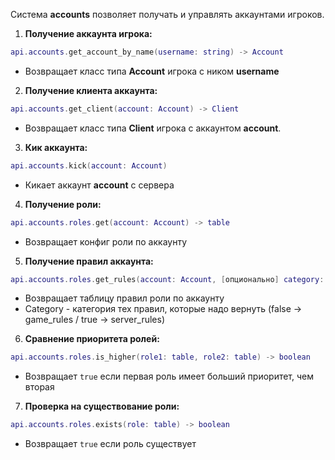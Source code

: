 Система **accounts** позволяет получать и управлять аккаунтами игроков.

1. **Получение аккаунта игрока:**
```lua
api.accounts.get_account_by_name(username: string) -> Account
```
   - Возвращает класс типа **Account** игрока с ником **username**

2. **Получение клиента аккаунта:**
```lua
api.accounts.get_client(account: Account) -> Client
```
   - Возвращает класс типа **Client** игрока с аккаунтом **account**.

3. **Кик аккаунта:**
```lua
api.accounts.kick(account: Account)
```
   - Кикает аккаунт **account** с сервера

4. **Получение роли:**
```lua
api.accounts.roles.get(account: Account) -> table
```
   - Возвращает конфиг роли по аккаунту

5. **Получение правил аккаунта:**
```lua
api.accounts.roles.get_rules(account: Account, [опционально] category: boolean) -> table
```
   - Возвращает таблицу правил роли по аккаунту
   - Category - категория тех правил, которые надо вернуть (false -> game_rules / true  -> server_rules)

6. **Сравнение приоритета ролей:**
```lua
api.accounts.roles.is_higher(role1: table, role2: table) -> boolean
```
   - Возвращает `true` если первая роль имеет больший приоритет, чем вторая

7. **Проверка на существование роли:**
```lua
api.accounts.roles.exists(role: table) -> boolean
```
   - Возвращает `true` если роль существует